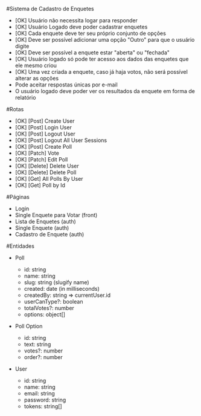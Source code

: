 #Sistema de Cadastro de Enquetes

-   [OK] Usuário não necessita logar para responder
-   [OK] Usuário Logado deve poder cadastrar enquetes
-   [OK] Cada enquete deve ter seu próprio conjunto de opções
-   [OK] Deve ser possível adicionar uma opção "Outro" para que o usuário digite
-   [OK] Deve ser possível a enquete estar "aberta" ou "fechada"
-   [OK] Usuário logado só pode ter acesso aos dados das enquetes que ele mesmo criou
-   [OK] Uma vez criada a enquete, caso já haja votos, não será possível alterar as opções
-   Pode aceitar respostas únicas por e-mail
-   O usuário logado deve poder ver os resultados da enquete em forma de relatório

#Rotas

-   [OK] [Post] Create User
-   [OK] [Post] Login User
-   [OK] [Post] Logout User
-   [OK] [Post] Logout All User Sessions
-   [OK] [Post] Create Poll
-   [OK] [Patch] Vote
-   [OK] [Patch] Edit Poll
-   [OK] [Delete] Delete User
-   [OK] [Delete] Delete Poll
-   [OK] [Get] All Polls By User
-   [OK] [Get] Poll by Id

#Páginas

-   Login
-   Single Enquete para Votar (front)
-   Lista de Enquetes (auth)
-   Single Enquete (auth)
-   Cadastro de Enquete (auth)

#Entidades

-   Poll

    -   id: string
    -   name: string
    -   slug: string (slugify name)
    -   created: date (in milliseconds)
    -   createdBy: string => currentUser.id
    -   userCanType?: boolean
    -   totalVotes?: number
    -   options: object[]

-   Poll Option

    -   id: string
    -   text: string
    -   votes?: number
    -   order?: number

-   User

    -   id: string
    -   name: string
    -   email: string
    -   password: string
    -   tokens: string[]
